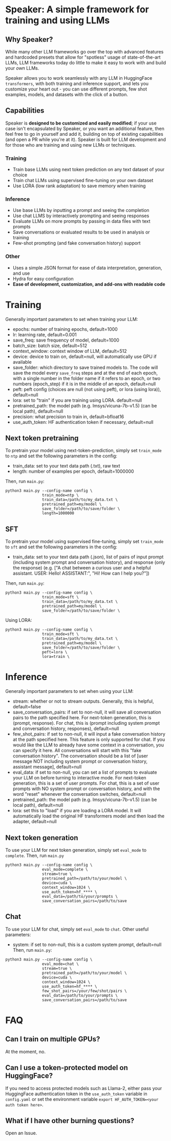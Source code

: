 # Speaker: A simple framework for training and using LLMs

## Why Speaker?
While many other LLM frameworks go over the top with advanced features and hardcoded presets that allow for "spotless" usage of state-of-the-art LLMs, LLM frameworks today do little to make it easy to work with and build your *own* LLMs. 

Speaker allows you to work seamlessly with any LLM in HuggingFace `transformers`, with both training and inference support, and lets you customize your heart out - you can use different prompts, few shot examples, models, and datasets with the click of a button.

## Capabilities

Speaker is **designed to be customized and easily modified**; if your use case isn't encapsulated by Speaker, or you want an additional feature, then feel free to go in yourself and add it, building on top of existing capabilities (and open a PR while you're at it). Speaker is built for LLM development and for those who are training and using new LLMs or techniques.

### Training
 - Train base LLMs using next token prediction on any text dataset of your choice
 - Train chat LLMs using supervised fine-tuning on your own dataset
 - Use LORA (low rank adaptation) to save memory when training

### Inference
 - Use base LLMs by inputting a prompt and seeing the completion
 - Use chat LLMS by interactively prompting and seeing responses
 - Evaluate LLMs on more prompts by passing in data files with text prompts
 - Save conversations or evaluated results to be used in analysis or training
 - Few-shot prompting (and fake conversation history) support

### Other
 - Uses a simple JSON format for ease of data interpretation, generation, and use
 - Hydra for easy configuration
 - **Ease of development, customization, and add-ons with readable code**

# Training
Generally important parameters to set when training your LLM:
 - epochs: number of training epochs, default=1000
 - lr: learning rate, default=0.001
 - save_freq: save frequency of model, default=1000
 - batch_size: batch size, default=512
 - context_window: context window of LLM, default=512
 - device: device to train on, default=null, will automatically use GPU if available
 - save_folder: which directory to save trained models to. The code will save the model every `save_freq` steps and at the end of each epoch, with a single number in the folder name if it refers to an epoch, or two numbers (epoch_step) if it is in the middle of an epoch, default=null
 - peft: peft config (choices are null (not using peft), or lora (using lora)), default=null
 - lora: set to "train" if you are training using LORA. default=null
 - pretrained_path: the model path (e.g. lmsys/vicuna-7b-v1.5) (can be local path), default=null
 - precision: what precision to train in, default=bfloat16
 - use_auth_token: HF authentication token if necessary, default=null

## Next token pretraining
To pretrain your model using next-token-prediction, simply set `train_mode` to `ntp` and set the following parameters in the config:
 - train_data: set to your text data path (.txt), raw text
 - length: number of examples per epoch, default=1000000

Then, run `main.py`:
```
python3 main.py --config-name config \
                train_mode=ntp \
                train_data=/path/to/my_data.txt \
                pretrained_path=my/model \
                save_folder=/path/to/save/folder \
                length=1000000
```

## SFT
To pretrain your model using supervised fine-tuning, simply set `train_mode` to `sft` and set the following parameters in the config:
 - train_data: set to your text data path (.json), list of pairs of input prompt (including system prompt and conversation history), and response (only the response) (e.g. ["A chat between a curious user and a helpful assistant. USER: Hello! ASSISTANT:", "Hi! How can I help you?"])

Then, run `main.py`:
```
python3 main.py --config-name config \
                train_mode=sft \
                train_data=/path/to/my_data.txt \
                pretrained_path=my/model \
                save_folder=/path/to/save/folder \
```

Using LORA:
```
python3 main.py --config-name config \
                train_mode=sft \
                train_data=/path/to/my_data.txt \
                pretrained_path=my/model \
                save_folder=/path/to/save/folder \
                peft=lora \
                lora=train \
```

# Inference
Generally important parameters to set when using your LLM:
 - stream: whether or not to stream outputs. Generally, this is helpful, default=false
 - save_conversation_pairs: if set to non-null, it will save all conversation pairs to the path specified here. For next-token generation, this is (prompt, response). For chat, this is (prompt including system prompt and conversation history, responses), default=null
 - few_shot_pairs: if set to non-null, it will input a fake conversation history at the path specified here. This feature is only supported for chat. If you would like the LLM to already have some context in a conversation, you can specify it here. All conversations will start with this "fake conversation history". The conversation should be a list of [user message NOT including system prompt or conversation history, assistant message], default=null
 - eval_data: if set to non-null, you can set a list of prompts to evaluate your LLM on before turning to interactive mode. For next-token generation, this is a set of user prompts. For chat, this is a set of user prompts with NO system prompt or conversation history, and with the word "reset" whenever the conversation switches, default=null
 - pretrained_path: the model path (e.g. lmsys/vicuna-7b-v1.5) (can be local path), default=null
 - lora: set this to "load" if you are loading a LORA model. It will automatically load the original HF transformers model and then load the adapter, default=null

## Next token generation
To use your LLM for next token generation, simply set `eval_mode` to `complete`. Then, run `main.py`
```
python3 main.py --config-name config \
                eval_mode=complete \
                stream=true \
                pretrained_path=/path/to/your/model \
                device=cuda \
                context_window=1024 \
                use_auth_token=hf_**** \
                eval_data=/path/to/your/prompts \
                save_conversation_pairs=/path/to/save
```

## Chat
To use your LLM for chat, simply set `eval_mode` to `chat`. Other useful parameters:
 - system: if set to non-null, this is a custom system prompt, default=null
Then, run `main.py`:
```
python3 main.py --config-name config \
                eval_mode=chat \
                stream=true \
                pretrained_path=/path/to/your/model \
                device=cuda \
                context_window=1024 \
                use_auth_token=hf_**** \
                few_shot_pairs=/your/few/shot/pairs \
                eval_data=/path/to/your/prompts \
                save_conversation_pairs=/path/to/save
```

# FAQ

## Can I train on multiple GPUs?
At the moment, no.

## Can I use a token-protected model on HuggingFace?
If you need to access protected models such as Llama-2, either pass your HuggingFace authentication token in the `use_auth_token` variable in `config.yaml` or set the environment variable `export HF_AUTH_TOKEN=<your auth token here>`.

## What if I have other burning questions?
Open an Issue.
